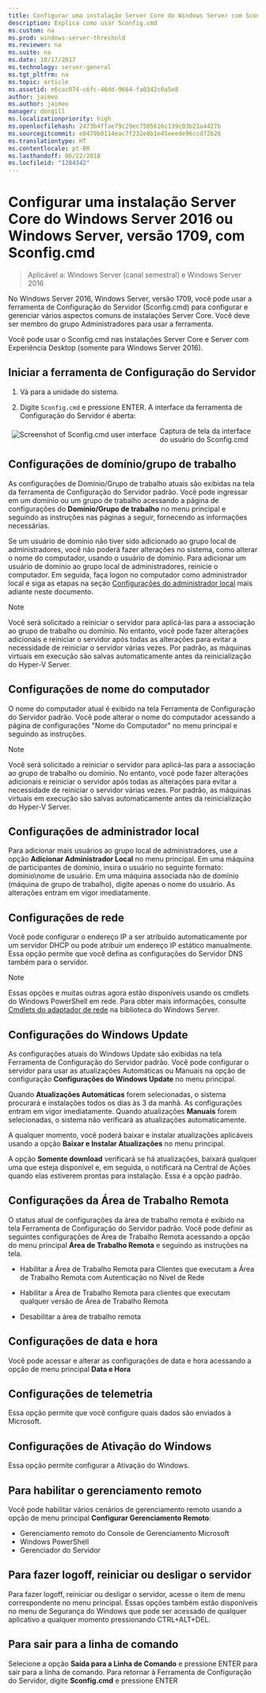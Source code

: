 ```yaml
---
title: Configurar uma instalação Server Core do Windows Server com Sconfig.cmd
description: Explica como usar Sconfig.cmd
ms.custom: na
ms.prod: windows-server-threshold
ms.reviewer: na
ms.suite: na
ms.date: 10/17/2017
ms.technology: server-general
ms.tgt_pltfrm: na
ms.topic: article
ms.assetid: e6cac074-c6fc-46dd-9664-fa0342c0a5e8
author: jaimeo
ms.author: jaimeo
manager: dongill
ms.localizationpriority: high
ms.openlocfilehash: 2473b4ffae79c29ec7505616c139c03b21a4427b
ms.sourcegitcommit: e0479b0114eac7f232e8b1e45eeede96ccd72b26
ms.translationtype: HT
ms.contentlocale: pt-BR
ms.lasthandoff: 06/22/2018
ms.locfileid: "1284342"
---
```

# <a name="configure-a-server-core-installation-of-windows-server-2016-or-windows-server-version-1709-with-sconfigcmd"></a>Configurar uma instalação Server Core do Windows Server 2016 ou Windows Server, versão 1709, com Sconfig.cmd
> Aplicável a: Windows Server (canal semestral) e Windows Server 2016

No Windows Server 2016, Windows Server, versão 1709, você pode usar a ferramenta de Configuração do Servidor (Sconfig.cmd) para configurar e gerenciar vários aspectos comuns de instalações Server Core. Você deve ser membro do grupo Administradores para usar a ferramenta.  
  
Você pode usar o Sconfig.cmd nas instalações Server Core e Server com Experiência Desktop (somente para Windows Server 2016). 
  
## <a name="start-the-server-configuration-tool"></a>Iniciar a ferramenta de Configuração do Servidor  
  
1.  Vá para a unidade do sistema.  
  
2.  Digite `Sconfig.cmd` e pressione ENTER. A interface da ferramenta de Configuração do Servidor é aberta:  
  
 <img src="mainsconfigpage.png" style='float:left; padding:.5em;' alt="Screenshot of Sconfig.cmd user interface">  
Captura de tela da interface do usuário do Sconfig.cmd  
  
##  <a name="BKMK_Domainworkgroup"></a> Configurações de domínio/grupo de trabalho  
 As configurações de Domínio/Grupo de trabalho atuais são exibidas na tela da ferramenta de Configuração do Servidor padrão. Você pode ingressar em um domínio ou um grupo de trabalho acessando a página de configurações do **Domínio/Grupo de trabalho** no menu principal e seguindo as instruções nas páginas a seguir, fornecendo as informações necessárias.  
  
 Se um usuário de domínio não tiver sido adicionado ao grupo local de administradores, você não poderá fazer alterações no sistema, como alterar o nome do computador, usando o usuário de domínio. Para adicionar um usuário de domínio ao grupo local de administradores, reinicie o computador. Em seguida, faça logon no computador como administrador local e siga as etapas na seção [Configurações do administrador local](assetId:///3c2f8ca4-6adc-4ebd-8daf-eb0de16c2c7d#BKMK_Localadministratorsettings) mais adiante neste documento.  
  
> [!NOTE]
>  Você será solicitado a reiniciar o servidor para aplicá-las para a associação ao grupo de trabalho ou domínio. No entanto, você pode fazer alterações adicionais e reiniciar o servidor após todas as alterações para evitar a necessidade de reiniciar o servidor várias vezes. Por padrão, as máquinas virtuais em execução são salvas automaticamente antes da reinicialização do Hyper-V Server.  
  
## <a name="computer-name-settings"></a>Configurações de nome do computador  
 O nome do computador atual é exibido na tela Ferramenta de Configuração do Servidor padrão. Você pode alterar o nome do computador acessando a página de configurações "Nome do Computador" no menu principal e seguindo as instruções.  
  
> [!NOTE]
>  Você será solicitado a reiniciar o servidor para aplicá-las para a associação ao grupo de trabalho ou domínio. No entanto, você pode fazer alterações adicionais e reiniciar o servidor após todas as alterações para evitar a necessidade de reiniciar o servidor várias vezes. Por padrão, as máquinas virtuais em execução são salvas automaticamente antes da reinicialização do Hyper-V Server.  
  
##  <a name="BKMK_Localadministratorsettings"></a> Configurações de administrador local  
 Para adicionar mais usuários ao grupo local de administradores, use a opção **Adicionar Administrador Local** no menu principal. Em uma máquina de participantes de domínio, insira o usuário no seguinte formato: domínio\nome de usuário. Em uma máquina associada não de domínio (máquina de grupo de trabalho), digite apenas o nome do usuário. As alterações entram em vigor imediatamente.  
  
## <a name="network-settings"></a>Configurações de rede  
 Você pode configurar o endereço IP a ser atribuído automaticamente por um servidor DHCP ou pode atribuir um endereço IP estático manualmente. Essa opção permite que você defina as configurações do Servidor DNS também para o servidor.  
  
> [!NOTE]
>  Essas opções e muitas outras agora estão disponíveis usando os cmdlets do Windows PowerShell em rede. Para obter mais informações, consulte [Cmdlets do adaptador de rede](https://technet.microsoft.com/library/jj134956.aspx) na biblioteca do Windows Server.  
  
## <a name="windows-update-settings"></a>Configurações do Windows Update  
 As configurações atuais do Windows Update são exibidas na tela Ferramenta de Configuração do Servidor padrão. Você pode configurar o servidor para usar as atualizações Automáticas ou Manuais na opção de configuração **Configurações do Windows Update** no menu principal.  
  
 Quando **Atualizações Automáticas** forem selecionadas, o sistema procurará e instalações todos os dias às 3 da manhã. As configurações entram em vigor imediatamente. Quando atualizações **Manuais** forem selecionadas, o sistema não verificará as atualizações automaticamente.  
  
 A qualquer momento, você poderá baixar e instalar atualizações aplicáveis usando a opção **Baixar e Instalar Atualizações** no menu principal.

 A opção **Somente download** verificará se há atualizações, baixará qualquer uma que esteja disponível e, em seguida, o notificará na Central de Ações quando elas estiverem prontas para instalação. Essa é a opção padrão.  
  
## <a name="remote-desktop-settings"></a>Configurações da Área de Trabalho Remota  
 O status atual de configurações da área de trabalho remota é exibido na tela Ferramenta de Configuração do Servidor padrão. Você pode definir as seguintes configurações de Área de Trabalho Remota acessando a opção do menu principal **Área de Trabalho Remota** e seguindo as instruções na tela.  
  
-   Habilitar a Área de Trabalho Remota para Clientes que executam a Área de Trabalho Remota com Autenticação no Nível de Rede  
  
-   Habilitar a Área de Trabalho Remota para clientes que executam qualquer versão de Área de Trabalho Remota  
  
-   Desabilitar a área de trabalho remota  
  
## <a name="date-and-time-settings"></a>Configurações de data e hora  
 Você pode acessar e alterar as configurações de data e hora acessando a opção de menu principal **Data e Hora** 

## <a name="telemetry-settings"></a>Configurações de telemetria
Essa opção permite que você configure quais dados são enviados à Microsoft.

## <a name="windows-activation-settings"></a>Configurações de Ativação do Windows
Essa opção permite configurar a Ativação do Windows.
  
## <a name="to-enable-remote-management"></a>Para habilitar o gerenciamento remoto  
Você pode habilitar vários cenários de gerenciamento remoto usando a opção de menu principal **Configurar Gerenciamento Remoto**:  
  
-   Gerenciamento remoto do Console de Gerenciamento Microsoft  
-   Windows PowerShell  
-   Gerenciador do Servidor  
  
## <a name="to-log-off-restart-or-shut-down-the-server"></a>Para fazer logoff, reiniciar ou desligar o servidor  
 Para fazer logoff, reiniciar ou desligar o servidor, acesse o item de menu correspondente no menu principal. Essas opções também estão disponíveis no menu de Segurança do Windows que pode ser acessado de qualquer aplicativo a qualquer momento pressionando CTRL+ALT+DEL.  
  
## <a name="to-exit-to-the-command-line"></a>Para sair para a linha de comando  
 Selecione a opção **Saída para a Linha de Comando** e pressione ENTER para sair para a linha de comando. Para retornar à Ferramenta de Configuração do Servidor, digite **Sconfig.cmd** e pressione ENTER